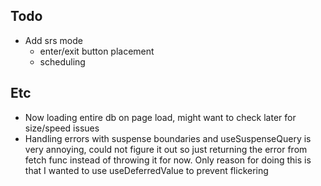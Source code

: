 ## Todo
- Add srs mode
    - enter/exit button placement
    - scheduling

## Etc
- Now loading entire db on page load, might want to check later for size/speed issues
- Handling errors with suspense boundaries and useSuspenseQuery is very annoying, could not figure it out so just returning the error from fetch func instead of throwing it for now. Only reason for doing this is that I wanted to use useDeferredValue to prevent flickering